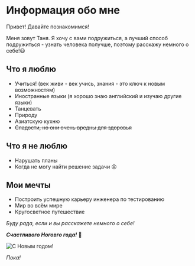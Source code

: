 # Информация обо мне

Привет! Давайте познакомимся! 

Меня зовут Таня. Я хочу с вами подружиться, а лучший способ подружиться - узнать человека получше,  поэтому расскажу немного о себе!😃

## Что я люблю
- Учиться! (век живи - век учись, знания - это ключ к новым возможностям)
- Иностранные языки (я хорошо знаю английский и изучаю другие языки)
- Танцевать
- Природу
- Азиатскую кухню
- ~~Сладости, но они очень вредны для здоровья~~

## Что я не люблю
- Нарушать планы
- Когда не могу найти решение задачи 😣

## Мои мечты
- Построить успешную карьеру инженера по тестированию
- Мир во всём мире
- Кругосветное путешествие

_Буду рада, если и вы расскажете немного о себе!_

***Счастливого Ноговго года!*** 🎄

![С Новым годом!](https://aroundpet.ru/wp-content/uploads/koshka-v-novogodnei-shapke-foto-9.jpg)

_Пока!_
